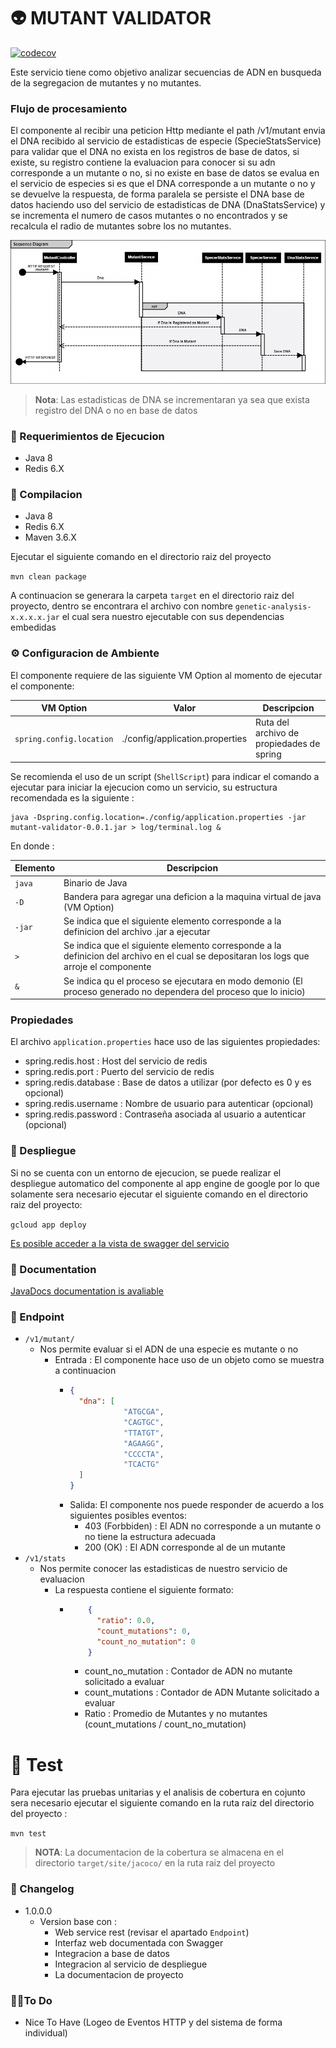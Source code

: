 # 👽 MUTANT VALIDATOR

[![codecov](https://codecov.io/gh/4b4k3r/meli-test-java/branch/master/graph/badge.svg?token=WGTQ9UVZ2U)](https://codecov.io/gh/4b4k3r/bwl-mutant-test)

Este servicio tiene como objetivo analizar secuencias de ADN en busqueda de la segregacion de mutantes y no mutantes.

### Flujo de procesamiento

El componente al recibir una peticion Http mediante el path /v1/mutant envia el DNA recibido
al servicio de estadisticas de especie (SpecieStatsService) para validar que el DNA no exista 
en los registros de base de datos, si existe, su registro contiene la evaluacion para conocer
si su adn corresponde a un mutante o no, si no existe en base de datos se evalua en el
servicio de especies si es que el DNA corresponde a un mutante o no y se devuelve la respuesta,
de forma paralela se persiste el DNA base de datos haciendo uso del servicio de estadisticas de DNA
(DnaStatsService) y se incrementa el numero de casos mutantes o no encontrados 
y se recalcula el radio de mutantes sobre los no mutantes.

![](./assets/SequenceDiagram.png)

>**Nota**: Las estadisticas de DNA se incrementaran ya sea que exista registro del DNA o no en base de datos

### 📝 Requerimientos de Ejecucion 

- Java 8
- Redis 6.X

### 🔨 Compilacion

- Java 8
- Redis 6.X
- Maven 3.6.X

Ejecutar el siguiente comando en el directorio raiz del proyecto

```mvn clean package```

A continuacion se generara la carpeta `target` en el directorio raiz del proyecto, dentro se encontrara 
el archivo con nombre `genetic-analysis-x.x.x.x.jar` el cual sera nuestro ejecutable con sus dependencias embedidas

### ⚙ Configuracion de Ambiente

El componente requiere de las siguiente VM Option al momento de ejecutar el componente:

|VM Option               | Valor                         | Descripcion                             |
|------------------------|-------------------------------|-----------------------------------------|
|`spring.config.location`|./config/application.properties|Ruta del archivo de propiedades de spring|

Se recomienda el uso de un script (`ShellScript`) para indicar el comando a ejecutar para iniciar la ejecucion
como un servicio, su estructura recomendada es la siguiente :

```Shell Script
java -Dspring.config.location=./config/application.properties -jar mutant-validator-0.0.1.jar > log/terminal.log &
```

En donde :

|Elemento|Descripcion|
|---|---|
|`java`|Binario de Java|
|`-D`|Bandera para agregar una deficion a la maquina virtual de java (VM Option)|
|`-jar`| Se indica que el siguiente elemento corresponde a la definicion del archivo .jar a ejecutar|
|`>`|Se indica que el siguiente elemento corresponde a la definicion del archivo en el cual se depositaran los logs que arroje el componente|
|`&`|Se indica qu el proceso se ejecutara en modo demonio (El proceso generado no dependera del proceso que lo inicio)|

### Propiedades

El archivo `application.properties` hace uso de las siguientes propiedades:

- spring.redis.host : Host del servicio de redis
- spring.redis.port : Puerto del servicio de redis
- spring.redis.database : Base de datos a utilizar (por defecto es 0 y es opcional)
- spring.redis.username : Nombre de usuario para autenticar (opcional)
- spring.redis.password : Contraseña asociada al usuario a autenticar (opcional)

### 🚀 Despliegue

Si no se cuenta con un entorno de ejecucion, se puede realizar el despliegue automatico del componente al app engine de google por lo que 
solamente sera necesario ejecutar el siguiente comando en el directorio raiz del proyecto: 

`gcloud app deploy`

[Es posible acceder a la vista de swagger del servicio](todo)

### 📄 Documentation

[JavaDocs documentation is avaliable](todo)

### 📍 Endpoint

- `/v1/mutant/`
  - Nos permite evaluar si el ADN de una especie es mutante o no
    - Entrada : El componente hace uso de un objeto como se muestra a continuacion
      - ```json
        {
          "dna": [
                    "ATGCGA",
                    "CAGTGC",
                    "TTATGT",
                    "AGAAGG",
                    "CCCCTA",
                    "TCACTG"
          ]
        }
        ```
      - Salida: El componente nos puede responder de acuerdo a los siguientes posibles eventos:
        - 403 (Forbbiden) : El ADN no corresponde a un mutante o no tiene la estructura adecuada
        - 200 (OK) : El ADN corresponde al de un mutante
- `/v1/stats` 
  - Nos permite conocer las estadisticas de nuestro servicio de evaluacion
    - La respuesta contiene el siguiente formato:
      - ```json
            {
              "ratio": 0.0,
              "count_mutations": 0,
              "count_no_mutation": 0
            }
        ```
        - count_no_mutation : Contador de ADN no mutante solicitado a evaluar 
        - count_mutations : Contador de ADN Mutante solicitado a evaluar
        - Ratio : Promedio de Mutantes y no mutantes (count_mutations / count_no_mutation)

# 🧪 Test

Para ejecutar las pruebas unitarias y el analisis de cobertura en cojunto sera necesario ejecutar el siguiente comando en
la ruta raiz del directorio del proyecto : 

`mvn test` 

> **NOTA**: La documentacion de la cobertura se almacena en el directorio `target/site/jacoco/` en la ruta raiz del proyecto

### 🎉 Changelog
- 1.0.0.0
  - Version base con :
    - Web service rest (revisar el apartado `Endpoint`)
    - Interfaz web documentada con Swagger
    - Integracion a base de datos
    - Integracion al servicio de despliegue
    - La documentacion de proyecto
    
### 🏋️‍♂️To Do
  - Nice To Have (Logeo de Eventos HTTP y del sistema de forma individual)